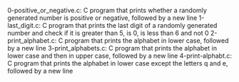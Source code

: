 0-positive_or_negative.c: C program that prints whether a randomly generated number is positive or negative, followed by a new line
1-last_digit.c: C program that prints the last digit of a randomly generated number and check if it is greater than 5, is 0, is less than 6 and not 0
2-print_alphabet.c: C program that prints the alphabet in lower case, followed by a new line
3-print_alphabets.c: C program that prints the alphabet in lower case and then in upper case, followed by a new line
4-print-alphabt.c: C program that prints the alphabet in lower case except the letters q and e, followed by a new line
